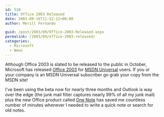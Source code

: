 ```yaml
---
id: 510
title: Office 2003 Released
date: 2003-09-16T11:52:11+00:00
author: Merill Fernando

guid: /post/2003/09/Office-2003-Released.aspx
permalink: /2003/09/office-2003-released/
categories:
  - Microsoft
  - News
---
```

<body xmlns="http://www.w3.org/1999/xhtml">
    <p>
        Although Office 2003 is slated to be released to the public in October, Microsoft
        has released <a href="http://www.microsoft.com/office">Office 2003</a> for <a href="http://msdn.microsoft.com/subscriptions/overview/default.asp">MSDN
        Universal</a> users. If you or your company is an MSDN Universal subscriber go grab
        your copy from the MSDN site!
    </p>
    <p>
        I've been using the beta now for nearly three months and Outlook is way over the edge
        (the junk mail filter captures nearly 99% of all my junk mail) plus the new Office
        product called <a href="http://www.microsoft.com/office/preview/onenote/default.asp">One
        Note</a> has saved me countless number of minutes whenever I needed to write a quick
        note or search for old notes.
    </p>
</body>